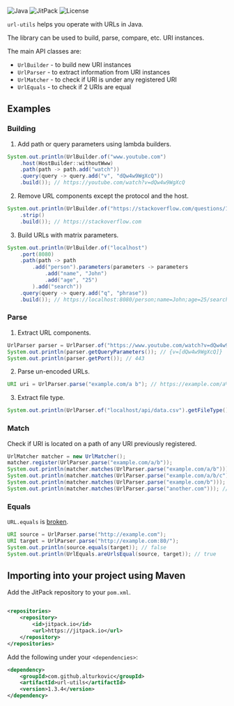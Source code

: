 ![Java](https://img.shields.io/badge/Java-8%2B-ED8B00?style=for-the-badge&labelColor=ED8B00&logo=java&color=808080) ![JitPack](https://img.shields.io/jitpack/v/github/alturkovic/url-utils?style=for-the-badge&labelColor=007ec5&color=808080&logo=Git&logoColor=white) ![License](https://img.shields.io/github/license/alturkovic/url-utils?style=for-the-badge&color=808080&logo=Open%20Source%20Initiative&logoColor=white)

`url-utils` helps you operate with URLs in Java.

The library can be used to build, parse, compare, etc. URI instances.

The main API classes are:
 - `UrlBuilder` - to build new URI instances
 - `UrlParser` - to extract information from URI instances
 - `UrlMatcher` - to check if URI is under any registered URI
 - `UrlEquals` - to check if 2 URIs are equal

## Examples

### Building

1. Add path or query parameters using lambda builders.
```java
System.out.println(UrlBuilder.of("www.youtube.com")
    .host(HostBuilder::withoutWww)
    .path(path -> path.add("watch"))
    .query(query -> query.add("v", "dQw4w9WgXcQ"))
    .build()); // https://youtube.com/watch?v=dQw4w9WgXcQ
```

2. Remove URL components except the protocol and the host.
```java
System.out.println(UrlBuilder.of("https://stackoverflow.com/questions/1732348/regex-match-open-tags-except-xhtml-self-contained-tags/1732454#1732454")
    .strip()
    .build()); // https://stackoverflow.com
```

3. Build URLs with matrix parameters.
```java
System.out.println(UrlBuilder.of("localhost")
    .port(8080)
    .path(path -> path
        .add("person").parameters(parameters -> parameters
            .add("name", "John")
            .add("age", "25")
        ).add("search"))
    .query(query -> query.add("q", "phrase"))
    .build()); // https://localhost:8080/person;name=John;age=25/search?q=phrase
```

### Parse

1. Extract URL components.
```java
UrlParser parser = UrlParser.of("https://www.youtube.com/watch?v=dQw4w9WgXcQ");
System.out.println(parser.getQueryParameters()); // {v=[dQw4w9WgXcQ]}
System.out.println(parser.getPort()); // 443

```
2. Parse un-encoded URLs.
```java
URI uri = UrlParser.parse("example.com/a b"); // https://example.com/a%20b
```

3. Extract file type.
```java
System.out.println(UrlParser.of("localhost/api/data.csv").getFileType()); // csv
```

### Match

Check if URI is located on a path of any URI previously registered.
```java
UrlMatcher matcher = new UrlMatcher();
matcher.register(UrlParser.parse("example.com/a/b"));
System.out.println(matcher.matches(UrlParser.parse("example.com/a/b"))); // true
System.out.println(matcher.matches(UrlParser.parse("example.com/a/b/c"))); // true
System.out.println(matcher.matches(UrlParser.parse("example.com/b"))); // false
System.out.println(matcher.matches(UrlParser.parse("another.com"))); // false
```

### Equals

`URL.equals` is [broken](https://stackoverflow.com/questions/3771081/proper-way-to-check-for-url-equality/).

```java
URI source = UrlParser.parse("http://example.com");
URI target = UrlParser.parse("http://example.com:80/");
System.out.println(source.equals(target)); // false
System.out.println(UrlEquals.areUrlsEqual(source, target)); // true
```

## Importing into your project using Maven

Add the JitPack repository to your `pom.xml`.

```xml

<repositories>
    <repository>
        <id>jitpack.io</id>
        <url>https://jitpack.io</url>
    </repository>
</repositories>
```

Add the following under your `<dependencies>`:

```xml
<dependency>
    <groupId>com.github.alturkovic</groupId>
    <artifactId>url-utils</artifactId>
    <version>1.3.4</version>
</dependency>
```
